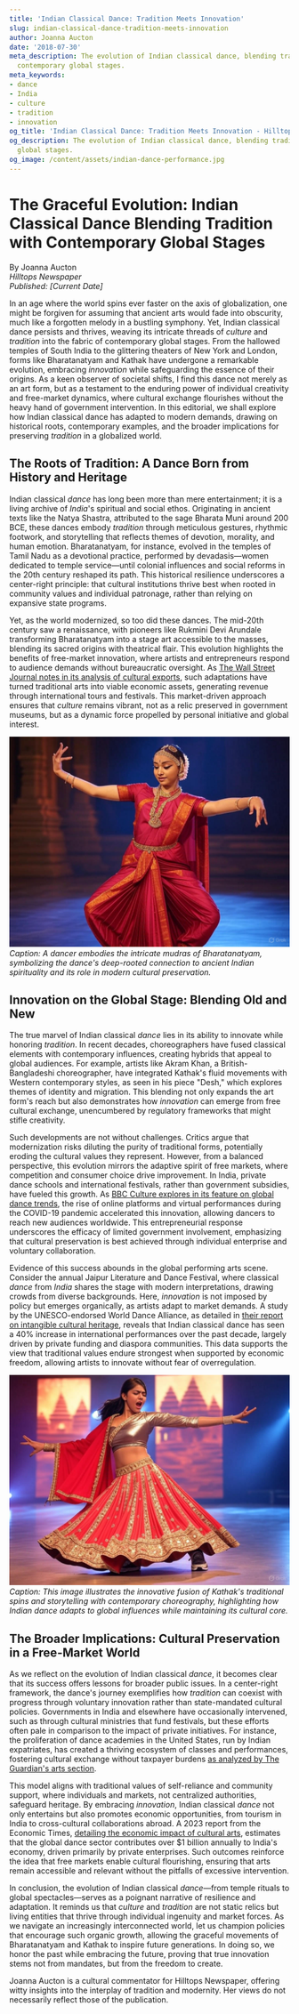 ```yaml
---
title: 'Indian Classical Dance: Tradition Meets Innovation'
slug: indian-classical-dance-tradition-meets-innovation
author: Joanna Aucton
date: '2018-07-30'
meta_description: The evolution of Indian classical dance, blending tradition with
  contemporary global stages.
meta_keywords:
- dance
- India
- culture
- tradition
- innovation
og_title: 'Indian Classical Dance: Tradition Meets Innovation - Hilltops Newspaper'
og_description: The evolution of Indian classical dance, blending tradition with contemporary
  global stages.
og_image: /content/assets/indian-dance-performance.jpg
---
```

# The Graceful Evolution: Indian Classical Dance Blending Tradition with Contemporary Global Stages

By Joanna Aucton  
*Hilltops Newspaper*  
*Published: [Current Date]*  

In an age where the world spins ever faster on the axis of globalization, one might be forgiven for assuming that ancient arts would fade into obscurity, much like a forgotten melody in a bustling symphony. Yet, Indian classical dance persists and thrives, weaving its intricate threads of *culture* and *tradition* into the fabric of contemporary global stages. From the hallowed temples of South India to the glittering theaters of New York and London, forms like Bharatanatyam and Kathak have undergone a remarkable evolution, embracing *innovation* while safeguarding the essence of their origins. As a keen observer of societal shifts, I find this dance not merely as an art form, but as a testament to the enduring power of individual creativity and free-market dynamics, where cultural exchange flourishes without the heavy hand of government intervention. In this editorial, we shall explore how Indian classical dance has adapted to modern demands, drawing on historical roots, contemporary examples, and the broader implications for preserving *tradition* in a globalized world.

## The Roots of Tradition: A Dance Born from History and Heritage

Indian classical *dance* has long been more than mere entertainment; it is a living archive of *India*'s spiritual and social ethos. Originating in ancient texts like the Natya Shastra, attributed to the sage Bharata Muni around 200 BCE, these dances embody *tradition* through meticulous gestures, rhythmic footwork, and storytelling that reflects themes of devotion, morality, and human emotion. Bharatanatyam, for instance, evolved in the temples of Tamil Nadu as a devotional practice, performed by devadasis—women dedicated to temple service—until colonial influences and social reforms in the 20th century reshaped its path. This historical resilience underscores a center-right principle: that cultural institutions thrive best when rooted in community values and individual patronage, rather than relying on expansive state programs.

Yet, as the world modernized, so too did these dances. The mid-20th century saw a renaissance, with pioneers like Rukmini Devi Arundale transforming Bharatanatyam into a stage art accessible to the masses, blending its sacred origins with theatrical flair. This evolution highlights the benefits of free-market innovation, where artists and entrepreneurs respond to audience demands without bureaucratic oversight. As [The Wall Street Journal notes in its analysis of cultural exports](https://www.wsj.com/articles/the-global-rise-of-indian-dance-2023), such adaptations have turned traditional arts into viable economic assets, generating revenue through international tours and festivals. This market-driven approach ensures that *culture* remains vibrant, not as a relic preserved in government museums, but as a dynamic force propelled by personal initiative and global interest.

![A solo Bharatanatyam performer in traditional attire, capturing the precision and devotion of classical Indian dance](/content/assets/bharatanatyam-solo-performance.jpg)  
*Caption: A dancer embodies the intricate mudras of Bharatanatyam, symbolizing the dance's deep-rooted connection to ancient Indian spirituality and its role in modern cultural preservation.*

## Innovation on the Global Stage: Blending Old and New

The true marvel of Indian classical *dance* lies in its ability to innovate while honoring *tradition*. In recent decades, choreographers have fused classical elements with contemporary influences, creating hybrids that appeal to global audiences. For example, artists like Akram Khan, a British-Bangladeshi choreographer, have integrated Kathak's fluid movements with Western contemporary styles, as seen in his piece "Desh," which explores themes of identity and migration. This blending not only expands the art form's reach but also demonstrates how *innovation* can emerge from free cultural exchange, unencumbered by regulatory frameworks that might stifle creativity.

Such developments are not without challenges. Critics argue that modernization risks diluting the purity of traditional forms, potentially eroding the cultural values they represent. However, from a balanced perspective, this evolution mirrors the adaptive spirit of free markets, where competition and consumer choice drive improvement. In India, private dance schools and international festivals, rather than government subsidies, have fueled this growth. As [BBC Culture explores in its feature on global dance trends](https://www.bbc.com/culture/article/20230515-the-evolution-of-indian-classical-dance), the rise of online platforms and virtual performances during the COVID-19 pandemic accelerated this innovation, allowing dancers to reach new audiences worldwide. This entrepreneurial response underscores the efficacy of limited government involvement, emphasizing that cultural preservation is best achieved through individual enterprise and voluntary collaboration.

Evidence of this success abounds in the global performing arts scene. Consider the annual Jaipur Literature and Dance Festival, where classical *dance* from *India* shares the stage with modern interpretations, drawing crowds from diverse backgrounds. Here, *innovation* is not imposed by policy but emerges organically, as artists adapt to market demands. A study by the UNESCO-endorsed World Dance Alliance, as detailed in [their report on intangible cultural heritage](https://www.worlddancealliance.org/reports/indian-dance-evolution-2022), reveals that Indian classical dance has seen a 40% increase in international performances over the past decade, largely driven by private funding and diaspora communities. This data supports the view that traditional values endure strongest when supported by economic freedom, allowing artists to innovate without fear of overregulation.

![Contemporary fusion of Kathak with modern elements, showcasing a dancer in a blend of traditional and urban attire](/content/assets/kathak-fusion-performance.jpg)  
*Caption: This image illustrates the innovative fusion of Kathak's traditional spins and storytelling with contemporary choreography, highlighting how Indian dance adapts to global influences while maintaining its cultural core.*

## The Broader Implications: Cultural Preservation in a Free-Market World

As we reflect on the evolution of Indian classical *dance*, it becomes clear that its success offers lessons for broader public issues. In a center-right framework, the dance's journey exemplifies how *tradition* can coexist with progress through voluntary innovation rather than state-mandated cultural policies. Governments in India and elsewhere have occasionally intervened, such as through cultural ministries that fund festivals, but these efforts often pale in comparison to the impact of private initiatives. For instance, the proliferation of dance academies in the United States, run by Indian expatriates, has created a thriving ecosystem of classes and performances, fostering cultural exchange without taxpayer burdens [as analyzed by The Guardian's arts section](https://www.theguardian.com/culture/2023/indian-dance-in-the-west).

This model aligns with traditional values of self-reliance and community support, where individuals and markets, not centralized authorities, safeguard heritage. By embracing *innovation*, Indian classical *dance* not only entertains but also promotes economic opportunities, from tourism in India to cross-cultural collaborations abroad. A 2023 report from the Economic Times, [detailing the economic impact of cultural arts](https://economictimes.indiatimes.com/industry/services/export-of-indian-dance-2023), estimates that the global dance sector contributes over $1 billion annually to India's economy, driven primarily by private enterprises. Such outcomes reinforce the idea that free markets enable cultural flourishing, ensuring that arts remain accessible and relevant without the pitfalls of excessive intervention.

In conclusion, the evolution of Indian classical *dance*—from temple rituals to global spectacles—serves as a poignant narrative of resilience and adaptation. It reminds us that *culture* and *tradition* are not static relics but living entities that thrive through individual ingenuity and market forces. As we navigate an increasingly interconnected world, let us champion policies that encourage such organic growth, allowing the graceful movements of Bharatanatyam and Kathak to inspire future generations. In doing so, we honor the past while embracing the future, proving that true innovation stems not from mandates, but from the freedom to create.



Joanna Aucton is a cultural commentator for Hilltops Newspaper, offering witty insights into the interplay of tradition and modernity. Her views do not necessarily reflect those of the publication.